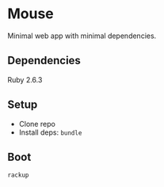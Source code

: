 # Mouse
Minimal web app with minimal dependencies.

## Dependencies

Ruby 2.6.3

## Setup

* Clone repo
* Install deps: `bundle`

## Boot

`rackup`
